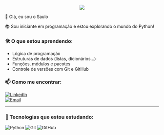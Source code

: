 <p align="center">
  <img src="https://readme-typing-svg.herokuapp.com?font=Fira+Code&size=20&pause=1000&color=22DDDD&center=true&vCenter=true&width=460&lines=Olá%2C+eu+sou+iniciante+em+Python!;Aprendendo+a+programar+com+dedicação.">
</p>
 👋 Olá, eu sou o Saulo

📚 Sou iniciante em programação e estou explorando o mundo do Python!

### 🛠 O que estou aprendendo:
- Lógica de programação
- Estruturas de dados (listas, dicionários…)
- Funções, módulos e pacotes
- Controle de versões com Git e GitHub

### 📫 Como me encontrar:
[![LinkedIn](https://img.shields.io/badge/LinkedIn-0077B5?style=flat&logo=linkedin&logoColor=white)](https://www.linkedin.com/in/seu-usuario)  
[![Email](https://img.shields.io/badge/Email-D14836?style=flat&logo=gmail&logoColor=white)](mailto:seuemail@gmail.com)

---

### 🚀 Tecnologias que estou estudando:
![Python](https://img.shields.io/badge/Python-3776AB?style=for-the-badge&logo=python&logoColor=white)
![Git](https://img.shields.io/badge/Git-F05032?style=for-the-badge&logo=git&logoColor=white)
![GitHub](https://img.shields.io/badge/GitHub-181717?style=for-the-badge&logo=github&logoColor=white)
